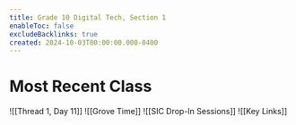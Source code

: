 ```yaml
---
title: Grade 10 Digital Tech, Section 1
enableToc: false
excludeBacklinks: true
created: 2024-10-03T00:00:00.000-0400
---
```

# Most Recent Class
![[Thread 1, Day 11]] 
![[Grove Time]]
![[SIC Drop-In Sessions]]
![[Key Links]]